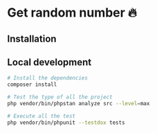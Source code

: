 # Get random number 🔥

## Installation


## Local development

```bash
# Install the dependencies
composer install
```

```bash
# Test the type of all the project
php vendor/bin/phpstan analyze src --level=max
```

```bash
# Execute all the test
php vendor/bin/phpunit --testdox tests
```